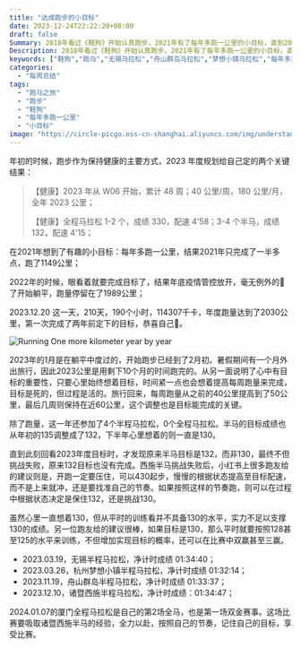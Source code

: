 ```yaml
---
title: "达成跑步的小目标"
date: 2023-12-24T22:22:20+08:00
draft: false
Summary: 2018年看过《鞋狗》开始认真跑步，2021年有了每年多跑一公里的小目标，直到2023年终于第一次跑完2023公里。只要心里有目标，行动才会有方向，道阻且长，行则将至。2023公里跑步的路上，想过很多，收获很多，目标 - 训练 - 跑马，就是跑步的反馈循环，希望就这样一直跑下去，直到跑完世界马拉松大满贯。
Description: 2018年看过《鞋狗》开始认真跑步，2021年有了每年多跑一公里的小目标，直到2023年终于第一次跑完2023公里。只要心里有目标，行动才会有方向，道阻且长，行则将至。2023公里跑步的路上，想过很多，收获很多，目标 - 训练 - 跑马，就是跑步的反馈循环，希望就这样一直跑下去，直到跑完世界马拉松大满贯。
keywords: ["鞋狗","跑马","无锡马拉松","舟山群岛马拉松","梦想小镇马拉松","每年多跑一公里","半马130","西施马拉松","世界马拉松大满贯","目标跑量"]
categories:
  - "每周总结"
tags:
  - "跑马之旅"
  - "跑步"
  - "鞋狗"
  - "每年多跑一公里"
  - "小目标"
image: "https://circle-picgo.oss-cn-shanghai.aliyuncs.com/img/understand-and-action.png"
---
```


年初的时候，跑步作为保持健康的主要方式，2023 年度规划给自己定的两个关键结果：

>【健康】2023 年从 W06 开始，累计 48 周；40 公里/周，180 公里/月，全年 2023 公里；
>  
>【健康】全程马拉松 1-2 个，成绩 330，配速 4'58；3-4 个半马，成绩 132，配速 4'15；

在2021年想到了有趣的小目标：每年多跑一公里，结果2021年只完成了一半多点，跑了1149公里；

2022年的时候，眼看着就要完成目标了，结果年底疫情管控放开，毫无例外的🐑了开始躺平，跑量停留在了1989公里；

2023.12.20 这一天，210天，190个小时，114307千卡，年度跑量达到了2030公里，第一次完成了两年前定下的目标，恭喜自己🎉。

![Running One more kilometer year by year](https://circle-index.oss-cn-hangzhou.aliyuncs.com/2023w51-running-goal.png)

2023年的1月是在躺平中度过的，开始跑步已经到了2月初。暑假期间有一个月外出旅行，因此2023公里是用剩下10个月的时间跑完的。从另一面说明了心中有目标的重要性，只要心里始终想着目标，时间紧一点也会想着提高每周跑量来完成，目标是死的，但过程是活的。旅行回来，每周跑量从之前的40公里提高到了50公里，最后几周则保持在近60公里，这个调整也是目标能完成的关键。

除了跑量，这一年还参加了4个半程马拉松，0个全程马拉松。半马的目标成绩也从年初的135调整成了132，下半年心里想着的则一直是130。

直到此刻回看2023年度目标时，才发现原来半马目标是132，而非130，最终不但挑战失败，原来132目标也没有完成。西施半马挑战失败后，小红书上很多跑友给的建议则是，开跑一定要压住，可以430起步，慢慢的根据状态提高至目标配速，而不是上来就冲，还是要找准自己的节奏。如果按照这样的节奏跑，则可以在过程中根据状态决定是保住132，还是挑战130。

虽然心里一直想着130，但从平时的训练看并不具备130的水平，实力不足以支撑130的成绩。另一位跑友给的建议很棒，如果目标是130，那么平时就要按照128甚至125的水平来训练，不但增加实现目标的概率，还可以在比赛中双赢甚至三赢。

- 2023.03.19，无锡半程马拉松，净计时成绩 01:34:40；
- 2023.03.26，杭州梦想小镇半程马拉松，净计时成绩 01:32:14；
- 2023.11.19，舟山群岛半程马拉松，净计时成绩 01:33:37；
- 2023.12.10，诸暨西施半程马拉松，净计时成绩：01:34:47；

2024.01.07的厦门全程马拉松是自己的第2场全马，也是第一场双金赛事。这场比赛要吸取诸暨西施半马的经验，全力以赴，按照自己的节奏，记住自己的目标，享受比赛。
